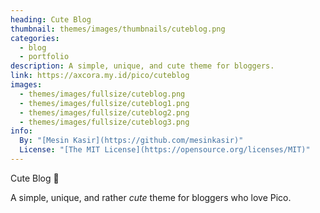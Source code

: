 ```yaml
---
heading: Cute Blog
thumbnail: themes/images/thumbnails/cuteblog.png
categories:
  - blog
  - portfolio
description: A simple, unique, and cute theme for bloggers.
link: https://axcora.my.id/pico/cuteblog
images:
  - themes/images/fullsize/cuteblog.png
  - themes/images/fullsize/cuteblog1.png
  - themes/images/fullsize/cuteblog2.png
  - themes/images/fullsize/cuteblog3.png
info:
  By: "[Mesin Kasir](https://github.com/mesinkasir)"
  License: "[The MIT License](https://opensource.org/licenses/MIT)"
---
```


Cute Blog 🥳

A simple, unique, and rather *cute* theme for bloggers who love Pico.
